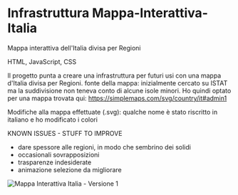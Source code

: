 # Infrastruttura Mappa-Interattiva-Italia
Mappa interattiva dell'Italia divisa per Regioni

HTML, JavaScript, CSS

Il progetto punta a creare una infrastruttura per futuri usi con una mappa d'Italia divisa per Regioni.
fonte della mappa: inizialmente cercato su ISTAT ma la suddivisione non teneva conto di alcune isole minori. Ho quindi optato per una mappa trovata qui: https://simplemaps.com/svg/country/it#admin1

Modifiche alla mappa effettuate (.svg): qualche nome è stato riscritto in italiano e ho modificato i colori


KNOWN ISSUES - STUFF TO IMPROVE

- dare spessore alle regioni, in modo che sembrino dei solidi
- occasionali sovrapposizioni
- trasparenze indesiderate
- animazione selezione da migliorare



![Mappa Interattiva Italia - Versione 1](https://github.com/user-attachments/assets/de872560-49b7-4b00-bd0d-15a53e3fc0e6)

